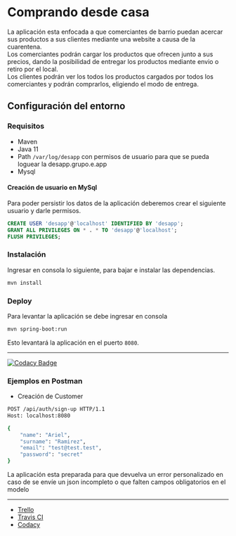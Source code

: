 <h1>Comprando desde casa</h1>  
  
La aplicación esta enfocada a que comerciantes de barrio puedan acercar sus productos a sus clientes 
mediante una website a causa de la cuarentena.   
Los comerciantes podrán cargar los productos que ofrecen junto a sus precios, dando la posibilidad de entregar los 
productos mediante envio o retiro por el local.  
Los clientes podrán ver los todos los productos cargados por todos los comerciantes y podrán comprarlos, eligiendo el 
modo de entrega.  
  
<h2>Configuración del entorno</h2>    
  
<h3>Requisitos</h3>      
  
* Maven
* Java 11
* Path `/var/log/desapp` con permisos de usuario para que se pueda loguear la desapp.grupo.e.app
* Mysql   
  
 
<h4>Creación de usuario en MySql</h4>  
  
Para poder persistir los datos de la aplicación deberemos crear el siguiente usuario y darle permisos.    
```sql
CREATE USER 'desapp'@'localhost' IDENTIFIED BY 'desapp';
GRANT ALL PRIVILEGES ON * . * TO 'desapp'@'localhost';
FLUSH PRIVILEGES;
```   
  
<h3>Instalación</h3>  
  
Ingresar en consola lo siguiente, para bajar e instalar las dependencias.  
```bash
mvn install
```  
    
<h3>Deploy</h3>  
  
Para levantar la aplicación se debe ingresar en consola  
```bash  
mvn spring-boot:run
```  
Esto levantará la aplicación en el puerto `8080`.
    
---  

[![Codacy Badge](https://api.codacy.com/project/badge/Grade/c34b463b63b940c58212cf65b7662f48)](https://app.codacy.com/gh/DesApp-GrupoE/backend?utm_source=github.com&utm_medium=referral&utm_content=DesApp-GrupoE/backend&utm_campaign=Badge_Grade_Dashboard)

  
<h3>Ejemplos en Postman</h3>  
  
* Creación de Customer
```bash
POST /api/auth/sign-up HTTP/1.1
Host: localhost:8080

{
	"name": "Ariel",
	"surname": "Ramirez",
	"email": "test@test.test",
	"password": "secret"
}
```         
  
La aplicación esta preparada para que devuelva un error personalizado en caso de se envíe un json incompleto o 
que falten campos obligatorios en el modelo  
  
---  

* [Trello](https://trello.com/b/P3cJGcJx/comprando-en-casa) 
* [Travis CI](https://travis-ci.com/github/DesApp-GrupoE/backend)
* [Codacy](https://desapp.grupo.e.app.codacy.com/gh/DesApp-GrupoE)  
